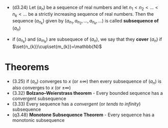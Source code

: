 
- (d3.24) Let $(a_{n})$ be a sequence of real numbers and let $n_{1}<n_{2}<\dots<n_{k}<\dots$ be a strictly increasing sequence of real numbers. Then the sequence $(a_{n_{k}})$ given by $(a_{n_{1}},a_{n_{2}},\dots,a_{n_{k}},\dots)$ is called **subsequence of** $(a_{n})$


- if $(a_{n_{k}})$ and $(a_{m_{k}})$ are subsequece of $(a_{n})$, we say that they **cover** $(a_{n})$ if $\set{n_{k}}\cup\set{m_{k}}=\mathbb{N}$

# Theorems


- (3.25) if $(a_{n})$ converges to $x$ (or $\pm \infty$) then every subsequence of $(a_{n})$ is also converges to $x$ (or $\pm \infty$)
- (3.32) **Bolzano–Weierstrass theorem** - Every bounded sequence has a convergent subsequence
- (3.33) Every sequence has a *convergent* (or *tends to infinity*) subsequence
- (q3.48) **Monotone Subsequence Theorem** - Every sequence has a monotonic subsequence
